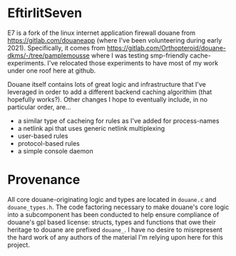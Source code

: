 # EftirlitSeven

E7 is a fork of the linux internet application firewall douane from https://gitlab.com/douaneapp (where I've been volunteering during early 2021). Specifically, it comes from https://gitlab.com/Orthopteroid/douane-dkms/-/tree/pamplemousse where I was testing smp-friendly cache-experiments. I've relocated those experiments to have most of my work under one roof here at github.

Douane itself contains lots of great logic and infrastructure that I've leveraged in order to add a different backend caching algorithim (that hopefully works?). Other changes I hope to eventually include, in no particular order, are...
- a similar type of cacheing for rules as I've added for process-names
- a netlink api that uses generic netlink multiplexing
- user-based rules
- protocol-based rules
- a simple console daemon

# Provenance

All core douane-originating logic and types are located in `douane.c` and `douane_types.h`. The code factoring necessary to make douane's core logic into a subcomponent has been conducted to help ensure compliance of douane's gpl based license: structs, types and functions that owe their heritage to douane are prefixed `douane_`. I have no desire to misrepresent the hard work of any authors of the material I'm relying upon here for this project.
